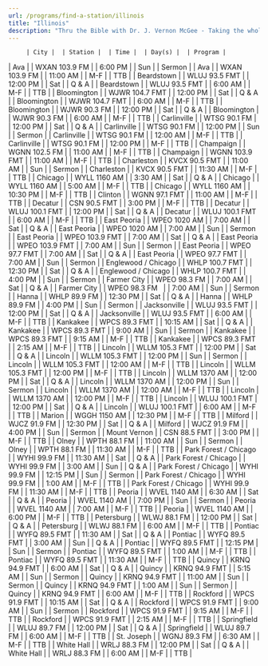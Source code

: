 ```yaml
---
url: /programs/find-a-station/illinois
title: "Illinois"
description: "Thru the Bible with Dr. J. Vernon McGee - Taking the whole Word to the whole world"
---
```





         | City |  | Station |  | Time |  | Day(s) |  | Program |
| Ava |  | WXAN 103.9 FM |  | 6:00 PM |  | Sun |  | Sermon |
| Ava |  | WXAN 103.9 FM |  | 11:00 AM |  | M-F |  | TTB |
| Beardstown |  | WLUJ 93.5 FMT |  | 12:00 PM |  | Sat |  | Q & A |
| Beardstown |  | WLUJ 93.5 FMT |  | 6:00 AM |  | M-F |  | TTB |
| Bloomington |  | WJWR 104.7 FMT |  | 12:00 PM |  | Sat |  | Q & A |
| Bloomington |  | WJWR 104.7 FMT |  | 6:00 AM |  | M-F |  | TTB |
| Bloomington |  | WJWR 90.3 FM |  | 12:00 PM |  | Sat |  | Q & A |
| Bloomington |  | WJWR 90.3 FM |  | 6:00 AM |  | M-F |  | TTB |
| Carlinville |  | WTSG 90.1 FM |  | 12:00 PM |  | Sat |  | Q & A |
| Carlinville |  | WTSG 90.1 FM |  | 12:00 PM |  | Sun |  | Sermon |
| Carlinville |  | WTSG 90.1 FM |  | 12:00 AM |  | M-F |  | TTB |
| Carlinville |  | WTSG 90.1 FM |  | 12:00 PM |  | M-F |  | TTB |
| Champaign |  | WGNN 102.5 FM |  | 11:00 AM |  | M-F |  | TTB |
| Champaign |  | WGNN 103.9 FMT |  | 11:00 AM |  | M-F |  | TTB |
| Charleston |  | KVCX 90.5 FMT |  | 11:00 AM |  | Sun |  | Sermon |
| Charleston |  | KVCX 90.5 FMT |  | 11:30 AM |  | M-F |  | TTB |
| Chicago |  | WYLL 1160 AM |  | 3:30 AM |  | Sat |  | Q & A |
| Chicago |  | WYLL 1160 AM |  | 5:00 AM |  | M-F |  | TTB |
| Chicago |  | WYLL 1160 AM |  | 10:30 PM |  | M-F |  | TTB |
| Clinton |  | WGNN 97.1 FMT |  | 11:00 AM |  | M-F |  | TTB |
| Decatur |  | CSN 90.5 FMT |  | 3:00 PM |  | M-F |  | TTB |
| Decatur |  | WLUJ 100.1 FMT |  | 12:00 PM |  | Sat |  | Q & A |
| Decatur |  | WLUJ 100.1 FMT |  | 6:00 AM |  | M-F |  | TTB |
| East Peoria |  | WPEO 1020 AM |  | 7:00 AM |  | Sat |  | Q & A |
| East Peoria |  | WPEO 1020 AM |  | 7:00 AM |  | Sun |  | Sermon |
| East Peoria |  | WPEO 103.9 FMT |  | 7:00 AM |  | Sat |  | Q & A |
| East Peoria |  | WPEO 103.9 FMT |  | 7:00 AM |  | Sun |  | Sermon |
| East Peoria |  | WPEO 97.7 FMT |  | 7:00 AM |  | Sat |  | Q & A |
| East Peoria |  | WPEO 97.7 FMT |  | 7:00 AM |  | Sun |  | Sermon |
| Englewood / Chicago |  | WHLP 100.7 FMT |  | 12:30 PM |  | Sat |  | Q & A |
| Englewood / Chicago |  | WHLP 100.7 FMT |  | 4:00 PM |  | Sun |  | Sermon |
| Farmer City  |  | WPEO 98.3 FM  |  | 7:00 AM  |  | Sat  |  | Q & A  |
| Farmer City  |  | WPEO 98.3 FM   |  | 7:00 AM  |  | Sun  |  | Sermon  |
| Hanna |  | WHLP 89.9 FM |  | 12:30 PM |  | Sat |  | Q & A |
| Hanna |  | WHLP 89.9 FM |  | 4:00 PM |  | Sun |  | Sermon |
| Jacksonville |  | WLUJ 93.5 FMT |  | 12:00 PM |  | Sat |  | Q & A |
| Jacksonville |  | WLUJ 93.5 FMT |  | 6:00 AM |  | M-F |  | TTB |
| Kankakee |  | WPCS 89.3 FMT |  | 10:15 AM |  | Sat |  | Q & A |
| Kankakee |  | WPCS 89.3 FMT |  | 9:00 AM |  | Sun |  | Sermon |
| Kankakee |  | WPCS 89.3 FMT |  | 9:15 AM |  | M-F |  | TTB |
| Kankakee |  | WPCS 89.3 FMT |  | 2:15 AM |  | M-F |  | TTB |
| Lincoln |  | WLLM 105.3 FMT |  | 12:00 PM |  | Sat |  | Q & A |
| Lincoln |  | WLLM 105.3 FMT |  | 12:00 PM |  | Sun |  | Sermon |
| Lincoln |  | WLLM 105.3 FMT |  | 12:00 AM |  | M-F |  | TTB |
| Lincoln |  | WLLM 105.3 FMT |  | 12:00 PM |  | M-F |  | TTB |
| Lincoln |  | WLLM 1370 AM |  | 12:00 PM |  | Sat |  | Q & A |
| Lincoln |  | WLLM 1370 AM |  | 12:00 PM |  | Sun |  | Sermon |
| Lincoln |  | WLLM 1370 AM |  | 12:00 AM |  | M-F |  | TTB |
| Lincoln |  | WLLM 1370 AM |  | 12:00 PM |  | M-F |  | TTB |
| Lincoln |  | WLUJ 100.1 FMT |  | 12:00 PM |  | Sat |  | Q & A |
| Lincoln |  | WLUJ 100.1 FMT |  | 6:00 AM |  | M-F |  | TTB |
| Marion |  | WGGH 1150 AM |  | 12:30 PM |  | M-F |  | TTB |
| Milford |  | WJCZ 91.9 FM |  | 12:30 PM |  | Sat |  | Q & A |
| Milford |  | WJCZ 91.9 FM |  | 4:00 PM |  | Sun |  | Sermon |
| Mount Vernon |  | CSN 88.5 FMT |  | 3:00 PM |  | M-F |  | TTB |
| Olney |  | WPTH 88.1 FM |  | 11:00 AM |  | Sun |  | Sermon |
| Olney |  | WPTH 88.1 FM |  | 11:30 AM |  | M-F |  | TTB |
| Park Forest / Chicago |  | WYHI 99.9 FM |  | 11:30 AM |  | Sat |  | Q & A |
| Park Forest / Chicago |  | WYHI 99.9 FM |  | 3:00 AM |  | Sun |  | Q & A |
| Park Forest / Chicago |  | WYHI 99.9 FM |  | 12:15 PM |  | Sun |  | Sermon |
| Park Forest / Chicago |  | WYHI 99.9 FM |  | 1:00 AM |  | M-F |  | TTB |
| Park Forest / Chicago |  | WYHI 99.9 FM |  | 11:30 AM |  | M-F |  | TTB |
| Peoria |  | WVEL 1140 AM |  | 6:30 AM |  | Sat |  | Q & A |
| Peoria |  | WVEL 1140 AM |  | 7:00 PM |  | Sun |  | Sermon |
| Peoria |  | WVEL 1140 AM |  | 7:00 AM |  | M-F |  | TTB |
| Peoria |  | WVEL 1140 AM |  | 6:00 PM |  | M-F |  | TTB |
| Petersburg |  | WLWJ 88.1 FM |  | 12:00 PM |  | Sat |  | Q & A |
| Petersburg |  | WLWJ 88.1 FM |  | 6:00 AM |  | M-F |  | TTB |
| Pontiac |  | WYFQ 89.5 FMT |  | 11:30 AM |  | Sat |  | Q & A |
| Pontiac |  | WYFQ 89.5 FMT |  | 3:00 AM |  | Sun |  | Q & A |
| Pontiac |  | WYFQ 89.5 FMT |  | 12:15 PM |  | Sun |  | Sermon |
| Pontiac |  | WYFQ 89.5 FMT |  | 1:00 AM |  | M-F |  | TTB |
| Pontiac |  | WYFQ 89.5 FMT |  | 11:30 AM |  | M-F |  | TTB |
| Quincy |  | KRNQ 94.9 FMT |  | 6:00 AM |  | Sat |  | Q & A |
| Quincy |  | KRNQ 94.9 FMT |  | 5:15 AM |  | Sun |  | Sermon |
| Quincy |  | KRNQ 94.9 FMT |  | 11:00 AM |  | Sun |  | Sermon |
| Quincy |  | KRNQ 94.9 FMT |  | 1:00 AM |  | Sun |  | Sermon |
| Quincy |  | KRNQ 94.9 FMT |  | 6:00 AM |  | M-F |  | TTB |
| Rockford |  | WPCS 91.9 FMT |  | 10:15 AM |  | Sat |  | Q & A |
| Rockford |  | WPCS 91.9 FMT |  | 9:00 AM |  | Sun |  | Sermon |
| Rockford |  | WPCS 91.9 FMT |  | 9:15 AM |  | M-F |  | TTB |
| Rockford |  | WPCS 91.9 FMT |  | 2:15 AM |  | M-F |  | TTB |
| Springfield |  | WLUJ 89.7 FM |  | 12:00 PM |  | Sat |  | Q & A |
| Springfield |  | WLUJ 89.7 FM |  | 6:00 AM |  | M-F |  | TTB |
| St. Joseph |  | WGNJ 89.3 FM |  | 6:30 AM |  | M-F |  | TTB |
| White Hall |  | WRLJ 88.3 FM |  | 12:00 PM |  | Sat |  | Q & A |
| White Hall |  | WRLJ 88.3 FM |  | 6:00 AM |  | M-F |  | TTB |

  

  





